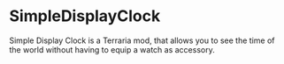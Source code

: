 # SimpleDisplayClock
Simple Display Clock is a Terraria mod, that allows you to see the time of the world without having to equip a watch as accessory.
